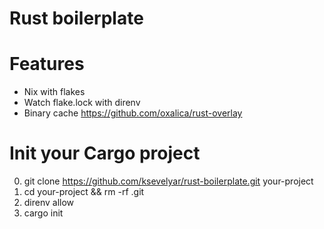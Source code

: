 # Rust boilerplate

# Features

* Nix with flakes
* Watch flake.lock with direnv
* Binary cache https://github.com/oxalica/rust-overlay

# Init your Cargo project

0. git clone https://github.com/ksevelyar/rust-boilerplate.git your-project
1. cd your-project && rm -rf .git
1. direnv allow
2. cargo init
